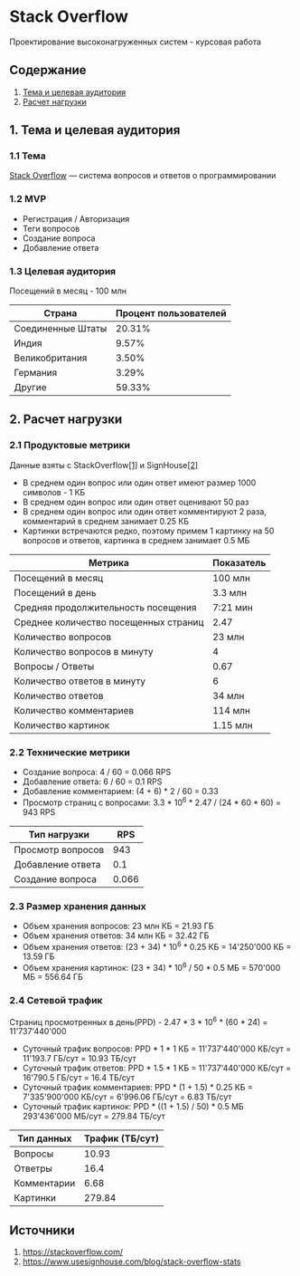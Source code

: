 # Stack Overflow
Проектирование высоконагруженных систем - курсовая работа

## Содержание
1. [Тема и целевая аудитория](#1)
2. [Расчет нагрузки](#2)

<a name="1"> </a>
## 1. Тема и целевая аудитория 

### 1.1 Тема 
[Stack Overflow](https://stackoverflow.com/) — система вопросов и ответов о программировании

### 1.2 MVP

- Регистрация / Авторизация
- Теги вопросов
- Создание вопроса
- Добавление ответа

### 1.3 Целевая аудитория 

Посещений в месяц - 100 млн

| Страна            | Процент пользователей |
| ----------------- | --------------------- |
| Соединенные Штаты | 20.31%                |
| Индия             | 9.57%                 |
| Великобритания    | 3.50%                 |
| Германия          | 3.29%                 |
| Другие            | 59.33%                |

<a name="2"> </a>
## 2. Расчет нагрузки 

### 2.1 Продуктовые метрики 

Данные взяты с StackOverflow[[1]](https://stackoverflow.com/) и SignHouse[[2]](https://www.usesignhouse.com/blog/stack-overflow-stats)

- В среднем один вопрос или один ответ имеют размер 1000 символов - 1 КБ
- В среднем один вопрос или один ответ оценивают 50 раз
- В среднем один вопрос или один ответ комментируют 2 раза, комментарий в среднем занимает 0.25 КБ
- Картинки встречаются редко, поэтому примем 1 картинку на 50 вопросов и ответов, картинка в среднем занимает 0.5 МБ

| Метрика                               | Показатель |
| ------------------------------------- | ---------- |
| Посещений в месяц                     | 100 млн    |
| Посещений в день                      | 3.3 млн    |
| Средняя продолжительность посещения   | 7:21 мин   |
| Среднее количество посещенных страниц | 2.47       |
| Количество вопросов                   | 23 млн     |
| Количество вопросов в минуту          | 4          |
| Вопросы / Ответы                      | 0.67       |
| Количество ответов в минуту           | 6          |
| Количество ответов                    | 34 млн     |
| Количество комментариев               | 114 млн    |
| Количество картинок                   | 1.15 млн   |

### 2.2 Технические метрики

- Создание вопроса: 4 / 60 = 0.066 RPS
- Добавление ответа: 6 / 60 = 0.1 RPS
- Добавление комментарием: (4 + 6) * 2 / 60 = 0.33
- Просмотр страниц с вопросами: 3.3 * 10<sup>6</sup> * 2.47 / (24 * 60 * 60) = 943 RPS

| Тип нагрузки      | RPS   |
| ----------------- | ----- |
| Просмотр вопросов | 943   |
| Добавление ответа | 0.1   |
| Создание вопроса  | 0.066 |



### 2.3 Размер хранения данных

- Объем хранения вопросов: 23 млн КБ = 21.93 ГБ
- Объем хранения ответов: 34 млн КБ = 32.42 ГБ
- Объем хранения ответов: (23 + 34) * 10<sup>6</sup> * 0.25 КБ = 14'250'000 КБ = 13.59 ГБ
- Объем хранения картинок: (23 + 34) * 10<sup>6</sup> / 50 * 0.5 МБ = 570'000 МБ = 556.64 ГБ

### 2.4 Cетевой трафик

Страниц просмотренных в день(PPD) - 2.47 * 3 * 10<sup>6</sup> * (60 * 24) = 11'737'440'000

- Суточный трафик вопросов: PPD * 1 * 1 КБ = 11'737'440'000 КБ/сут = 11'193.7 ГБ/сут = 10.93 ТБ/сут
- Суточный трафик ответов: PPD * 1.5 * 1 КБ = 11'737'440'000 КБ/сут = 16'790.5 ГБ/сут = 16.4 ТБ/сут
- Суточный трафик комментариев: PPD * (1 + 1.5) * 0.25 КБ = 7'335'900'000 КБ/сут = 6'996.06 ГБ/сут = 6.83 ТБ/сут
- Суточный трафик картинок: PPD * ((1 + 1.5) / 50) * 0.5 МБ 293'436'000 МБ/сут = 279.84 ТБ/сут


| Тип данных  | Трафик (ТБ/сут)     |
| ----------- | ------------------- |
| Вопросы     | 10.93               |
| Ответры     | 16.4                |
| Комментарии | 6.68                |
| Картинки    | 279.84              |

## Источники 

1. https://stackoverflow.com/
2. https://www.usesignhouse.com/blog/stack-overflow-stats
